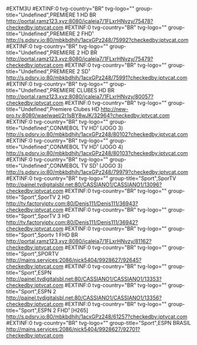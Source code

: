 #EXTM3U
#EXTINF:0 tvg-country="BR" tvg-logo="" group-title="Undefined",PREMIERE 1 HD BR
http://portal.ramz123.xyz:8080/icaleia7/1FLxrHNvzy/75478?checkedby:iptvcat.com
#EXTINF:0 tvg-country="BR" tvg-logo="" group-title="Undefined",PREMIERE 2 FHD¹
http://s.pdsrv.io:80/mbkbdhjh/1acxGPz248/75992?checkedby:iptvcat.com
#EXTINF:0 tvg-country="BR" tvg-logo="" group-title="Undefined",PREMIERE 2 HD BR
http://portal.ramz123.xyz:8080/icaleia7/1FLxrHNvzy/75479?checkedby:iptvcat.com
#EXTINF:0 tvg-country="BR" tvg-logo="" group-title="Undefined",PREMIERE 2 SD¹
http://s.pdsrv.io:80/mbkbdhjh/1acxGPz248/75991?checkedby:iptvcat.com
#EXTINF:0 tvg-country="BR" tvg-logo="" group-title="Undefined",PREMIERE CLUBES HD BR
http://portal.ramz123.xyz:8080/icaleia7/1FLxrHNvzy/80057?checkedby:iptvcat.com
#EXTINF:0 tvg-country="BR" tvg-logo="" group-title="Undefined",Premiere Clubes HD
http://new-pro.tv:8080/waelwael/2r1sBY8wJK/32964?checkedby:iptvcat.com
#EXTINF:0 tvg-country="BR" tvg-logo="" group-title="Undefined",CONMEBOL TV HD¹ (JOGO 3)
http://s.pdsrv.io:80/mbkbdhjh/1acxGPz248/80102?checkedby:iptvcat.com
#EXTINF:0 tvg-country="BR" tvg-logo="" group-title="Undefined",CONMEBOL TV HD¹ (JOGO 4)
http://s.pdsrv.io:80/mbkbdhjh/1acxGPz248/80103?checkedby:iptvcat.com
#EXTINF:0 tvg-country="BR" tvg-logo="" group-title="Undefined",CONMEBOL TV SD¹ (JOGO 3)
http://s.pdsrv.io:80/mbkbdhjh/1acxGPz248/79979?checkedby:iptvcat.com
#EXTINF:0 tvg-country="BR" tvg-logo="" group-title="Sport",SporTV
http://painel.tvdigitalsbl.net:80/CASSIANO1/CASSIANO1/13096?checkedby:iptvcat.com
#EXTINF:0 tvg-country="BR" tvg-logo="" group-title="Sport",SporTV 2 HD
http://tv.factoryiptv.com:80/Denis111/Denis111/36943?checkedby:iptvcat.com
#EXTINF:0 tvg-country="BR" tvg-logo="" group-title="Sport",SporTV 3 HD
http://tv.factoryiptv.com:80/Denis111/Denis111/36942?checkedby:iptvcat.com
#EXTINF:0 tvg-country="BR" tvg-logo="" group-title="Sport",Sportv 1 FHD BR
http://portal.ramz123.xyz:8080/icaleia7/1FLxrHNvzy/81162?checkedby:iptvcat.com
#EXTINF:0 tvg-country="BR" tvg-logo="" group-title="Sport",SPORTV
http://mains.services:2086/nick5404/9928627/92645?checkedby:iptvcat.com
#EXTINF:0 tvg-country="BR" tvg-logo="" group-title="Sport",ESPN
http://painel.tvdigitalsbl.net:80/CASSIANO1/CASSIANO1/13353?checkedby:iptvcat.com
#EXTINF:0 tvg-country="BR" tvg-logo="" group-title="Sport",ESPN 2
http://painel.tvdigitalsbl.net:80/CASSIANO1/CASSIANO1/13356?checkedby:iptvcat.com
#EXTINF:0 tvg-country="BR" tvg-logo="" group-title="Sport",ESPN 2 FHD¹ [H265]
http://s.pdsrv.io:80/mbkbdhjh/1acxGPz248/61257?checkedby:iptvcat.com
#EXTINF:0 tvg-country="BR" tvg-logo="" group-title="Sport",ESPN BRASIL
http://mains.services:2086/nick5404/9928627/92701?checkedby:iptvcat.com
